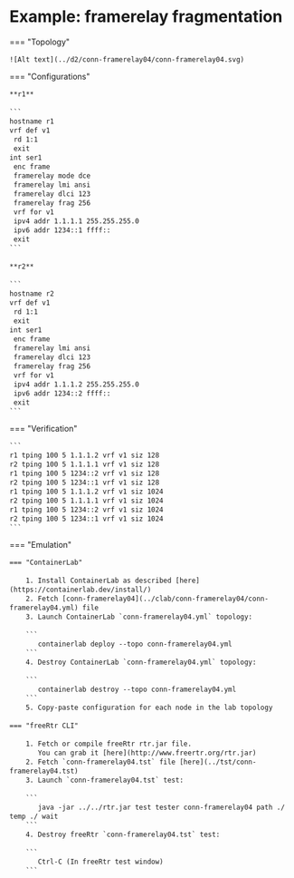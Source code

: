 # Example: framerelay fragmentation

=== "Topology"

    ![Alt text](../d2/conn-framerelay04/conn-framerelay04.svg)

=== "Configurations"

    **r1**

    ```
    hostname r1
    vrf def v1
     rd 1:1
     exit
    int ser1
     enc frame
     framerelay mode dce
     framerelay lmi ansi
     framerelay dlci 123
     framerelay frag 256
     vrf for v1
     ipv4 addr 1.1.1.1 255.255.255.0
     ipv6 addr 1234::1 ffff::
     exit
    ```

    **r2**

    ```
    hostname r2
    vrf def v1
     rd 1:1
     exit
    int ser1
     enc frame
     framerelay lmi ansi
     framerelay dlci 123
     framerelay frag 256
     vrf for v1
     ipv4 addr 1.1.1.2 255.255.255.0
     ipv6 addr 1234::2 ffff::
     exit
    ```

=== "Verification"

    ```
    r1 tping 100 5 1.1.1.2 vrf v1 siz 128
    r2 tping 100 5 1.1.1.1 vrf v1 siz 128
    r1 tping 100 5 1234::2 vrf v1 siz 128
    r2 tping 100 5 1234::1 vrf v1 siz 128
    r1 tping 100 5 1.1.1.2 vrf v1 siz 1024
    r2 tping 100 5 1.1.1.1 vrf v1 siz 1024
    r1 tping 100 5 1234::2 vrf v1 siz 1024
    r2 tping 100 5 1234::1 vrf v1 siz 1024
    ```

=== "Emulation"

    === "ContainerLab"

        1. Install ContainerLab as described [here](https://containerlab.dev/install/)  
        2. Fetch [conn-framerelay04](../clab/conn-framerelay04/conn-framerelay04.yml) file  
        3. Launch ContainerLab `conn-framerelay04.yml` topology:  

        ```
           containerlab deploy --topo conn-framerelay04.yml  
        ```
        4. Destroy ContainerLab `conn-framerelay04.yml` topology:  

        ```
           containerlab destroy --topo conn-framerelay04.yml  
        ```
        5. Copy-paste configuration for each node in the lab topology

    === "freeRtr CLI"

        1. Fetch or compile freeRtr rtr.jar file.  
           You can grab it [here](http://www.freertr.org/rtr.jar)  
        2. Fetch `conn-framerelay04.tst` file [here](../tst/conn-framerelay04.tst)  
        3. Launch `conn-framerelay04.tst` test:  

        ```
           java -jar ../../rtr.jar test tester conn-framerelay04 path ./ temp ./ wait
        ```
        4. Destroy freeRtr `conn-framerelay04.tst` test:  

        ```
           Ctrl-C (In freeRtr test window)
        ```

